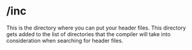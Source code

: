 # /inc

This is the directory where you can put your header files.
This directory gets added to the list of directories that the compiler will take into consideration 
when searching for header files.

